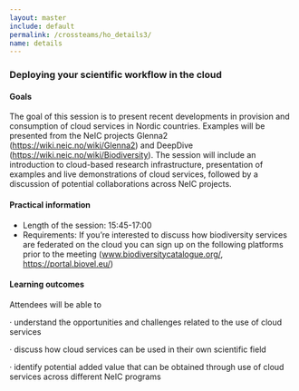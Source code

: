```yaml
---
layout: master
include: default
permalink: /crossteams/ho_details3/
name: details
---
```


<h3> Deploying your scientific workflow in the cloud</h3>

<h4>Goals</h4>

The goal of this session is to present recent developments in provision and consumption of cloud services in Nordic countries. Examples will be presented from the NeIC projects Glenna2 (https://wiki.neic.no/wiki/Glenna2) and DeepDive (https://wiki.neic.no/wiki/Biodiversity). The session will include an introduction to cloud-based research infrastructure, presentation of examples and live demonstrations of cloud services, followed by a discussion of potential collaborations across NeIC projects.

<h4>Practical information</h4>

- Length of the session: 15:45-17:00
- Requirements: If you’re interested to discuss how biodiversity services are federated on the cloud you can sign up on the following platforms prior to the meeting (www.biodiversitycatalogue.org/, https://portal.biovel.eu/)



<h4>Learning outcomes</h4>

Attendees will be able to

· understand the opportunities and challenges related to the use of cloud services

· discuss how cloud services can be used in their own scientific field

· identify potential added value that can be obtained through use of cloud services across different NeIC programs
